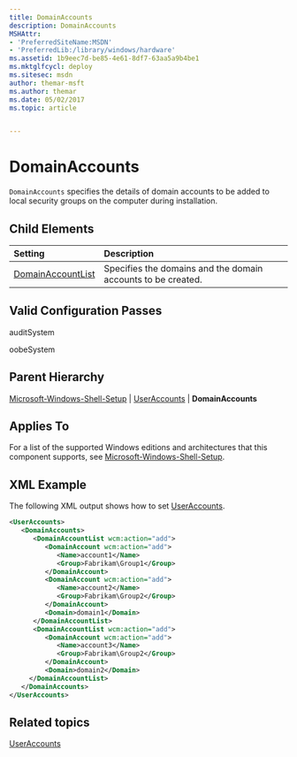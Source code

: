 ```yaml
---
title: DomainAccounts
description: DomainAccounts
MSHAttr:
- 'PreferredSiteName:MSDN'
- 'PreferredLib:/library/windows/hardware'
ms.assetid: 1b9eec7d-be85-4e61-8df7-63aa5a9b4be1
ms.mktglfcycl: deploy
ms.sitesec: msdn
author: themar-msft
ms.author: themar
ms.date: 05/02/2017
ms.topic: article


---
```

# DomainAccounts

`DomainAccounts` specifies the details of domain accounts to be added to local security groups on the computer during installation.

## Child Elements

| Setting                 | Description                                                                           |
|:------------------------|:--------------------------------------------------------------------------------------|
| [DomainAccountList](microsoft-windows-shell-setup-useraccounts-domainaccounts-domainaccountlist.md) | Specifies the domains and the domain accounts to be created. |

## Valid Configuration Passes

auditSystem

oobeSystem

## Parent Hierarchy

[Microsoft-Windows-Shell-Setup](microsoft-windows-shell-setup.md) | [UserAccounts](microsoft-windows-shell-setup-useraccounts.md) | **DomainAccounts**

## Applies To

For a list of the supported Windows editions and architectures that this component supports, see [Microsoft-Windows-Shell-Setup](microsoft-windows-shell-setup.md).

## XML Example

The following XML output shows how to set [UserAccounts](microsoft-windows-shell-setup-useraccounts.md).

```XML
<UserAccounts>
   <DomainAccounts>
      <DomainAccountList wcm:action="add">
         <DomainAccount wcm:action="add">
            <Name>account1</Name>
            <Group>Fabrikam\Group1</Group>
         </DomainAccount>
         <DomainAccount wcm:action="add">
            <Name>account2</Name>
            <Group>Fabrikam\Group2</Group>
         </DomainAccount>
         <Domain>domain1</Domain>
      </DomainAccountList>
      <DomainAccountList wcm:action="add">
         <DomainAccount wcm:action="add">
            <Name>account3</Name>
            <Group>Fabrikam\Group2</Group>
         </DomainAccount>
         <Domain>domain2</Domain>
     </DomainAccountList>
   </DomainAccounts>
</UserAccounts>
```

## Related topics

[UserAccounts](microsoft-windows-shell-setup-useraccounts.md)
